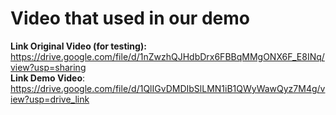 # Video that used in our demo
**Link Original Video (for testing):** <a>https://drive.google.com/file/d/1nZwzhQJHdbDrx6FBBqMMgONX6F_E8INq/view?usp=sharing</a>  
**Link Demo Video**: <a>https://drive.google.com/file/d/1QlIGvDMDIbSlLMN1iB1QWyWawQyz7M4g/view?usp=drive_link</a>

